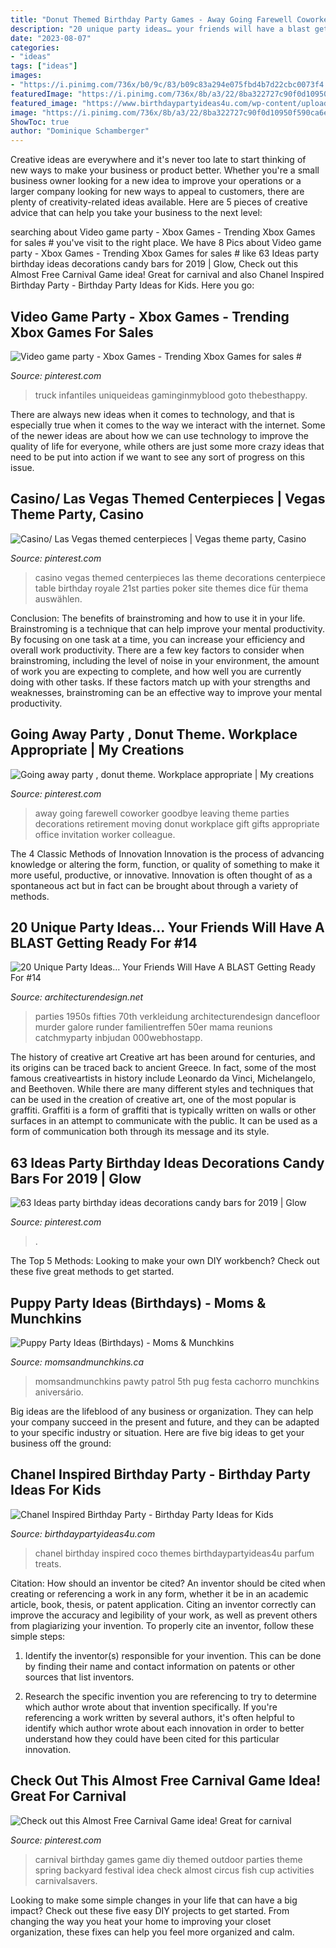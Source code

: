 ```yaml
---
title: "Donut Themed Birthday Party Games - Away Going Farewell Coworker Goodbye Leaving Theme Parties Decorations Retirement Moving Donut Workplace Gift Gifts Appropriate Office Invitation Worker Colleague"
description: "20 unique party ideas… your friends will have a blast getting ready for #14"
date: "2023-08-07"
categories:
- "ideas"
tags: ["ideas"]
images:
- "https://i.pinimg.com/736x/b0/9c/83/b09c83a294e075fbd4b7d22cbc0073f4.jpg"
featuredImage: "https://i.pinimg.com/736x/8b/a3/22/8ba322727c90f0d10950f590ca6e9c35.jpg"
featured_image: "https://www.birthdaypartyideas4u.com/wp-content/uploads/2015/12/COCO-Chanel-inspired-birthday-party-parfum-treats-550x733.jpg"
image: "https://i.pinimg.com/736x/8b/a3/22/8ba322727c90f0d10950f590ca6e9c35.jpg"
ShowToc: true
author: "Dominique Schamberger"
---
```



Creative ideas are everywhere and it's never too late to start thinking of new ways to make your business or product better. Whether you're a small business owner looking for a new idea to improve your operations or a larger company looking for new ways to appeal to customers, there are plenty of creativity-related ideas available. Here are 5 pieces of creative advice that can help you take your business to the next level: 

	

		
searching about Video game party - Xbox Games - Trending Xbox Games for sales # you've visit to the right place. We have 8 Pics about Video game party - Xbox Games - Trending Xbox Games for sales # like 63 Ideas party birthday ideas decorations candy bars for 2019 | Glow, Check out this Almost Free Carnival Game idea! Great for carnival and also Chanel Inspired Birthday Party - Birthday Party Ideas for Kids. Here you go:
		
    
## Video Game Party - Xbox Games - Trending Xbox Games For Sales #

<img loading=lazy src="https://i.pinimg.com/736x/b0/9c/83/b09c83a294e075fbd4b7d22cbc0073f4.jpg" onerror="this.onerror=null;this.src='https://tse2.mm.bing.net/th?id=OIP.XUhbXb15c14m55aArWQ0OwHaJ3&amp;pid=15.1';" alt="Video game party - Xbox Games - Trending Xbox Games for sales #">

_Source: pinterest.com_

>truck infantiles uniqueideas gaminginmyblood goto thebesthappy. 

	

There are always new ideas when it comes to technology, and that is especially true when it comes to the way we interact with the internet. Some of the newer ideas are about how we can use technology to improve the quality of life for everyone, while others are just some more crazy ideas that need to be put into action if we want to see any sort of progress on this issue.

    
## Casino/ Las Vegas Themed Centerpieces | Vegas Theme Party, Casino

<img loading=lazy src="https://i.pinimg.com/736x/8f/40/a7/8f40a74116d2c781ddba1586a2ffebba.jpg" onerror="this.onerror=null;this.src='https://tse3.mm.bing.net/th?id=OIP.FurS9glijAyQyAZoko9pcAHaJ3&amp;pid=15.1';" alt="Casino/ Las Vegas themed centerpieces | Vegas theme party, Casino">

_Source: pinterest.com_

>casino vegas themed centerpieces las theme decorations centerpiece table birthday royale 21st parties poker site themes dice für thema auswählen. 

	

Conclusion: The benefits of brainstroming and how to use it in your life.
Brainstroming is a technique that can help improve your mental productivity. By focusing on one task at a time, you can increase your efficiency and overall work productivity. There are a few key factors to consider when brainstroming, including the level of noise in your environment, the amount of work you are expecting to complete, and how well you are currently doing with other tasks. If these factors match up with your strengths and weaknesses, brainstroming can be an effective way to improve your mental productivity.

    
## Going Away Party , Donut Theme. Workplace Appropriate | My Creations

<img loading=lazy src="https://s-media-cache-ak0.pinimg.com/736x/0e/da/db/0edadb59c8e7544d2336cc1d741982ee.jpg" onerror="this.onerror=null;this.src='https://tse3.mm.bing.net/th?id=OIP.knDMnHq3cwJIOeX_CWzrjAHaJ3&amp;pid=15.1';" alt="Going away party , donut theme. Workplace appropriate | My creations">

_Source: pinterest.com_

>away going farewell coworker goodbye leaving theme parties decorations retirement moving donut workplace gift gifts appropriate office invitation worker colleague. 

	

The 4 Classic Methods of Innovation
Innovation is the process of advancing knowledge or altering the form, function, or quality of something to make it more useful, productive, or innovative. Innovation is often thought of as a spontaneous act but in fact can be brought about through a variety of methods.

    
## 20 Unique Party Ideas… Your Friends Will Have A BLAST Getting Ready For #14

<img loading=lazy src="https://cdn.architecturendesign.net/wp-content/uploads/2016/05/AD-Unique-Party-Themes-11.jpg" onerror="this.onerror=null;this.src='https://tse4.mm.bing.net/th?id=OIP.-RvDrxOjaVaQ8e-KiQp84wHaVK&amp;pid=15.1';" alt="20 Unique Party Ideas… Your Friends Will Have A BLAST Getting Ready For #14">

_Source: architecturendesign.net_

>parties 1950s fifties 70th verkleidung architecturendesign dancefloor murder galore runder familientreffen 50er mama reunions catchmyparty inbjudan 000webhostapp. 

	

The history of creative art
Creative art has been around for centuries, and its origins can be traced back to ancient Greece. In fact, some of the most famous creativeartists in history include Leonardo da Vinci, Michelangelo, and Beethoven. While there are many different styles and techniques that can be used in the creation of creative art, one of the most popular is graffiti. Graffiti is a form of graffiti that is typically written on walls or other surfaces in an attempt to communicate with the public. It can be used as a form of communication both through its message and its style.

    
## 63 Ideas Party Birthday Ideas Decorations Candy Bars For 2019 | Glow

<img loading=lazy src="https://i.pinimg.com/736x/8b/a3/22/8ba322727c90f0d10950f590ca6e9c35.jpg" onerror="this.onerror=null;this.src='https://tse1.mm.bing.net/th?id=OIP.tN837NBhQ13-_w2RchTBHAAAAA&amp;pid=15.1';" alt="63 Ideas party birthday ideas decorations candy bars for 2019 | Glow">

_Source: pinterest.com_

>. 

	

The Top 5 Methods:
Looking to make your own DIY workbench? Check out these five great methods to get started.

    
## Puppy Party Ideas (Birthdays) - Moms &amp; Munchkins

<img loading=lazy src="https://www.momsandmunchkins.ca/wp-content/uploads/2014/02/puppy-party-ideas.jpg" onerror="this.onerror=null;this.src='https://tse2.mm.bing.net/th?id=OIP.pt_aEb4HHWsLHKX5Iyrj4AHaOD&amp;pid=15.1';" alt="Puppy Party Ideas (Birthdays) - Moms &amp; Munchkins">

_Source: momsandmunchkins.ca_

>momsandmunchkins pawty patrol 5th pug festa cachorro munchkins aniversário. 

	

Big ideas are the lifeblood of any business or organization. They can help your company succeed in the present and future, and they can be adapted to your specific industry or situation. Here are five big ideas to get your business off the ground: 

    
## Chanel Inspired Birthday Party - Birthday Party Ideas For Kids

<img loading=lazy src="https://www.birthdaypartyideas4u.com/wp-content/uploads/2015/12/COCO-Chanel-inspired-birthday-party-parfum-treats-550x733.jpg" onerror="this.onerror=null;this.src='https://tse3.mm.bing.net/th?id=OIP.CMYJuYMg_mH1TScYt118MwHaJ3&amp;pid=15.1';" alt="Chanel Inspired Birthday Party - Birthday Party Ideas for Kids">

_Source: birthdaypartyideas4u.com_

>chanel birthday inspired coco themes birthdaypartyideas4u parfum treats. 

	

Citation: How should an inventor be cited?
An inventor should be cited when creating or referencing a work in any form, whether it be in an academic article, book, thesis, or patent application. Citing an inventor correctly can improve the accuracy and legibility of your work, as well as prevent others from plagiarizing your invention. To properly cite an inventor, follow these simple steps:
1. Identify the inventor(s) responsible for your invention. This can be done by finding their name and contact information on patents or other sources that list inventors.

2. Research the specific invention you are referencing to try to determine which author wrote about that invention specifically. If you're referencing a work written by several authors, it's often helpful to identify which author wrote about each innovation in order to better understand how they could have been cited for this particular innovation.


    
## Check Out This Almost Free Carnival Game Idea! Great For Carnival

<img loading=lazy src="https://i.pinimg.com/736x/74/d2/87/74d287f5f6407f99c828b0af787d8841.jpg" onerror="this.onerror=null;this.src='https://tse2.mm.bing.net/th?id=OIP.yUqZ9hWuzUcMpWn7GSyktgHaNF&amp;pid=15.1';" alt="Check out this Almost Free Carnival Game idea! Great for carnival">

_Source: pinterest.com_

>carnival birthday games game diy themed outdoor parties theme spring backyard festival idea check almost circus fish cup activities carnivalsavers. 

	

Looking to make some simple changes in your life that can have a big impact? Check out these five easy DIY projects to get started. From changing the way you heat your home to improving your closet organization, these fixes can help you feel more organized and calm.

